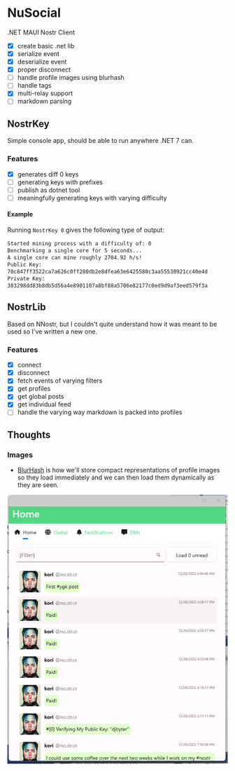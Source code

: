 # NuSocial

.NET MAUI Nostr Client

- [x] create basic .net lib
- [x] serialize event
- [x] deserialize event
- [x] proper disconnect
- [ ] handle profile images using blurhash
- [ ] handle tags
- [x] multi-relay support
- [ ] markdown parsing

## NostrKey

Simple console app, should be able to run anywhere .NET 7 can.

### Features

- [x] generates diff 0 keys
- [ ] generating keys with prefixes
- [ ] publish as dotnet tool
- [ ] meaningfully generating keys with varying difficulty

#### Example

Running `NostrKey 0` gives the following type of output:
```
Started mining process with a difficulty of: 0
Benchmarking a single core for 5 seconds...
A single core can mine roughly 2704.92 h/s!
Public Key: 70c847ff3522ca7a626c0ff280db2e8dfea63e6425580c3aa55530921cc40e4d
Private Key: 303298dd83b8db5d56a4e8901107a8bf88a5706e82177c0ed9d9af3eed579f3a
```

## NostrLib

Based on NNostr, but I couldn't quite understand how it was meant to be used so I've written a new one.

### Features

- [x] connect
- [x] disconnect
- [x] fetch events of varying filters
- [x] get profiles
- [x] get global posts
- [x] get individual feed
- [ ] handle the varying way markdown is packed into profiles

## Thoughts

### Images
- [BlurHash](https://blurha.sh/) is how we'll store compact representations of profile images so they load immediately and we can then load them dynamically as they are seen.

![Current progress](/pic.png "Current progress")

